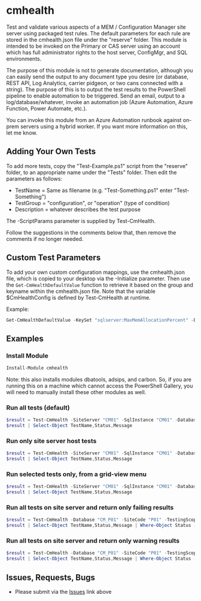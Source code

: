 # cmhealth

Test and validate various aspects of a MEM / Configuration Manager site server using packaged 
test rules.  The default parameters for each rule are stored in the cmhealth.json file under 
the "reserve" folder. This module is intended to be invoked on the Primary or CAS server using
an account which has full administrator rights to the host server, ConfigMgr, and SQL environments.

The purpose of this module is not to generate documentation, although you can easily send the output
to any document type you desire (or database, REST API, Log Analytics, carrier pidgeon, or two cans 
connected with a string). The purpose of this is to output the test results to the PowerShell pipeline
to enable automation to be triggered. Send an email, output to a log/database/whatever, invoke an 
automation job (Azure Automation, Azure Function, Power Automate, etc.).

You can invoke this module from an Azure Automation runbook against on-prem servers using a hybrid
worker. If you want more information on this, let me know.

## Adding Your Own Tests

To add more tests, copy the "Test-Example.ps1" script from the "reserve" folder, to an appropriate name 
under the "Tests" folder. Then edit the parameters as follows:

* TestName = Same as filename (e.g. "Test-Something.ps1" enter "Test-Something")
* TestGroup = "configuration", or "operation" (type of condition)
* Description = whatever describes the test purpose

The -ScriptParams parameter is supplied by Test-CmHealth.

Follow the suggestions in the comments below that, then remove the comments if no longer needed.

## Custom Test Parameters

To add your own custom configuration mappings, use the cmhealth.json file, which is copied to your 
desktop via the -Initialize parameter.  Then use the ```Get-CmHealthDefaultValue``` function to 
retrieve it based on the group and keyname within the cmhealth.json file. Note that the variable $CmHealthConfig is defined by Test-CmHealth at runtime.

Example:

```powershell
Get-CmHealthDefaultValue -KeySet "sqlserver:MaxMemAllocationPercent" -DataSet $CmHealthConfig
```

## Examples

### Install Module

```powershell
Install-Module cmhealth
```
Note: this also installs modules dbatools, adsips, and carbon. So, if you are running this on 
a machine which cannot access the PowerShell Gallery, you will need to manually install these
other modules as well.

### Run all tests (default)

```powershell
$result = Test-CmHealth -SiteServer "CM01" -SqlInstance "CM01" -Database "CM_P01" -SiteCode "P01"
$result | Select-Object TestName,Status,Message
```

### Run only site server host tests

```powershell
$result = Test-CmHealth -SiteServer "CM01" -SqlInstance "CM01" -Database "CM_P01" -SiteCode "P01" -TestingScope "Host"
$result | Select-Object TestName,Status,Message
```

### Run selected tests only, from a grid-view menu

```powershell
$result = Test-CmHealth -SiteServer "CM01" -SqlInstance "CM01" -Database "CM_P01" -SiteCode "P01" -TestingScope "Select"
$result | Select-Object TestName,Status,Message
```

### Run all tests on site server and return only failing results

```powershell
$result = Test-CmHealth -Database "CM_P01" -SiteCode "P01" -TestingScope All | where {$_.Status -ne 'PASS'}
$result | Select-Object TestName,Status,Message | Where-Object Status -eq 'FAIL'
```

### Run all tests on site server and return only warning results

```powershell
$result = Test-CmHealth -Database "CM_P01" -SiteCode "P01" -TestingScope All | where {$_.Status -ne 'PASS'}
$result | Select-Object TestName,Status,Message | Where-Object Status -eq 'WARNING'
```

## Issues, Requests, Bugs

* Please submit via the [Issues](https://github.com/Skatterbrainz/cmhealth/issues) link above

